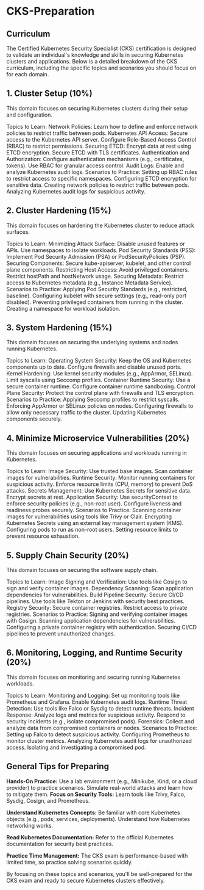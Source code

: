# CKS-Preparation

## Curriculum


The Certified Kubernetes Security Specialist (CKS) certification is designed to validate an individual's knowledge and skills in securing Kubernetes clusters and applications. Below is a detailed breakdown of the CKS curriculum, including the specific topics and scenarios you should focus on for each domain.

## 1. Cluster Setup (10%)
This domain focuses on securing Kubernetes clusters during their setup and configuration.

Topics to Learn:
Network Policies: Learn how to define and enforce network policies to restrict traffic between pods.
Kubernetes API Access:
Secure access to the Kubernetes API server.
Configure Role-Based Access Control (RBAC) to restrict permissions.
Securing ETCD:
Encrypt data at rest using ETCD encryption.
Secure ETCD with TLS certificates.
Authentication and Authorization:
Configure authentication mechanisms (e.g., certificates, tokens).
Use RBAC for granular access control.
Audit Logs:
Enable and analyze Kubernetes audit logs.
Scenarios to Practice:
Setting up RBAC rules to restrict access to specific namespaces.
Configuring ETCD encryption for sensitive data.
Creating network policies to restrict traffic between pods.
Analyzing Kubernetes audit logs for suspicious activity.

## 2. Cluster Hardening (15%)
This domain focuses on hardening the Kubernetes cluster to reduce attack surfaces.

Topics to Learn:
Minimizing Attack Surface:
Disable unused features or APIs.
Use namespaces to isolate workloads.
Pod Security Standards (PSS):
Implement Pod Security Admission (PSA) or PodSecurityPolicies (PSP).
Securing Components:
Secure kube-apiserver, kubelet, and other control plane components.
Restricting Host Access:
Avoid privileged containers.
Restrict hostPath and hostNetwork usage.
Securing Metadata:
Restrict access to Kubernetes metadata (e.g., Instance Metadata Service).
Scenarios to Practice:
Applying Pod Security Standards (e.g., restricted, baseline).
Configuring kubelet with secure settings (e.g., read-only port disabled).
Preventing privileged containers from running in the cluster.
Creating a namespace for workload isolation.

## 3. System Hardening (15%)
This domain focuses on securing the underlying systems and nodes running Kubernetes.

Topics to Learn:
Operating System Security:
Keep the OS and Kubernetes components up to date.
Configure firewalls and disable unused ports.
Kernel Hardening:
Use kernel security modules (e.g., AppArmor, SELinux).
Limit syscalls using Seccomp profiles.
Container Runtime Security:
Use a secure container runtime.
Configure container runtime sandboxing.
Control Plane Security:
Protect the control plane with firewalls and TLS encryption.
Scenarios to Practice:
Applying Seccomp profiles to restrict syscalls.
Enforcing AppArmor or SELinux policies on nodes.
Configuring firewalls to allow only necessary traffic to the cluster.
Updating Kubernetes components securely.

## 4. Minimize Microservice Vulnerabilities (20%)
This domain focuses on securing applications and workloads running in Kubernetes.

Topics to Learn:
Image Security:
Use trusted base images.
Scan container images for vulnerabilities.
Runtime Security:
Monitor running containers for suspicious activity.
Enforce resource limits (CPU, memory) to prevent DoS attacks.
Secrets Management:
Use Kubernetes Secrets for sensitive data.
Encrypt secrets at rest.
Application Security:
Use securityContext to enforce security policies (e.g., non-root user).
Configure liveness and readiness probes securely.
Scenarios to Practice:
Scanning container images for vulnerabilities using tools like Trivy or Clair.
Encrypting Kubernetes Secrets using an external key management system (KMS).
Configuring pods to run as non-root users.
Setting resource limits to prevent resource exhaustion.

## 5. Supply Chain Security (20%)
This domain focuses on securing the software supply chain.

Topics to Learn:
Image Signing and Verification:
Use tools like Cosign to sign and verify container images.
Dependency Scanning:
Scan application dependencies for vulnerabilities.
Build Pipeline Security:
Secure CI/CD pipelines.
Use tools like Tekton or Jenkins with security best practices.
Registry Security:
Secure container registries.
Restrict access to private registries.
Scenarios to Practice:
Signing and verifying container images with Cosign.
Scanning application dependencies for vulnerabilities.
Configuring a private container registry with authentication.
Securing CI/CD pipelines to prevent unauthorized changes.

## 6. Monitoring, Logging, and Runtime Security (20%)
This domain focuses on monitoring and securing running Kubernetes workloads.

Topics to Learn:
Monitoring and Logging:
Set up monitoring tools like Prometheus and Grafana.
Enable Kubernetes audit logs.
Runtime Threat Detection:
Use tools like Falco or Sysdig to detect runtime threats.
Incident Response:
Analyze logs and metrics for suspicious activity.
Respond to security incidents (e.g., isolate compromised pods).
Forensics:
Collect and analyze data from compromised containers or nodes.
Scenarios to Practice:
Setting up Falco to detect suspicious activity.
Configuring Prometheus to monitor cluster metrics.
Analyzing Kubernetes audit logs for unauthorized access.
Isolating and investigating a compromised pod.


## General Tips for Preparing
**Hands-On Practice:** Use a lab environment (e.g., Minikube, Kind, or a cloud provider) to practice scenarios.
Simulate real-world attacks and learn how to mitigate them.
**Focus on Security Tools:** Learn tools like Trivy, Falco, Sysdig, Cosign, and Prometheus.

**Understand Kubernetes Concepts:** Be familiar with core Kubernetes objects (e.g., pods, services, deployments).
Understand how Kubernetes networking works.

**Read Kubernetes Documentation:** Refer to the official Kubernetes documentation for security best practices.

**Practice Time Management:** The CKS exam is performance-based with limited time, so practice solving scenarios quickly.

By focusing on these topics and scenarios, you'll be well-prepared for the CKS exam and ready to secure Kubernetes clusters effectively.
